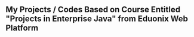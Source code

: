 ## My Projects / Codes Based on Course Entitled "Projects in Enterprise Java" from Eduonix Web Platform